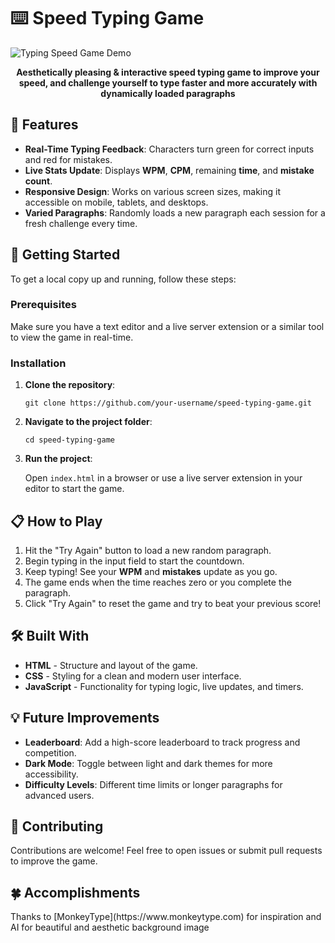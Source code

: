 <h1>⌨️ Speed Typing Game</h1>

  <div class="preview">
        <img src="https://i.ibb.co/v1FT35n/image-7.png" alt="Typing Speed Game Demo">
    </div>
    <p align="center"><strong>Aesthetically pleasing & interactive speed typing game to improve your speed, and challenge yourself to type faster and more accurately with dynamically loaded paragraphs</strong></p>
    
<h2>🎯 Features</h2>
<ul>
  <li><strong>Real-Time Typing Feedback</strong>: Characters turn green for correct inputs and red for mistakes.</li>
  <li><strong>Live Stats Update</strong>: Displays <strong>WPM</strong>, <strong>CPM</strong>, remaining <strong>time</strong>, and <strong>mistake count</strong>.</li>
  <li><strong>Responsive Design</strong>: Works on various screen sizes, making it accessible on mobile, tablets, and desktops.</li>
  <li><strong>Varied Paragraphs</strong>: Randomly loads a new paragraph each session for a fresh challenge every time.</li>
</ul>

<h2>🚀 Getting Started</h2>
<p>To get a local copy up and running, follow these steps:</p>

<h3>Prerequisites</h3>
<p>Make sure you have a text editor and a live server extension or a similar tool to view the game in real-time.</p>

<h3>Installation</h3>
<ol>
  <li><strong>Clone the repository</strong>:
    <pre><code>git clone https://github.com/your-username/speed-typing-game.git</code></pre>
  </li>
  <li><strong>Navigate to the project folder</strong>:
    <pre><code>cd speed-typing-game</code></pre>
  </li>
  <li><strong>Run the project</strong>:
    <p>Open <code>index.html</code> in a browser or use a live server extension in your editor to start the game.</p>
  </li>
</ol>

<h2>📋 How to Play</h2>
<ol>
  <li>Hit the "Try Again" button to load a new random paragraph.</li>
  <li>Begin typing in the input field to start the countdown.</li>
  <li>Keep typing! See your <strong>WPM</strong> and <strong>mistakes</strong> update as you go.</li>
  <li>The game ends when the time reaches zero or you complete the paragraph.</li>
  <li>Click "Try Again" to reset the game and try to beat your previous score!</li>
</ol>

<h2>🛠️ Built With</h2>
<ul>
  <li><strong>HTML</strong> - Structure and layout of the game.</li>
  <li><strong>CSS</strong> - Styling for a clean and modern user interface.</li>
  <li><strong>JavaScript</strong> - Functionality for typing logic, live updates, and timers.</li>
</ul>


<h2>💡 Future Improvements</h2>
<ul>
  <li><strong>Leaderboard</strong>: Add a high-score leaderboard to track progress and competition.</li>
  <li><strong>Dark Mode</strong>: Toggle between light and dark themes for more accessibility.</li>
  <li><strong>Difficulty Levels</strong>: Different time limits or longer paragraphs for advanced users.</li>
</ul>

<h2>🤝 Contributing</h2>
<p>Contributions are welcome! Feel free to open issues or submit pull requests to improve the game.</p>

<h2>🍀 Accomplishments </h2>
Thanks to [MonkeyType](https://www.monkeytype.com) for inspiration and AI for beautiful and aesthetic background image 
